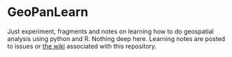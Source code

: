 # GeoPanLearn
Just experiment, fragments and notes on learning how to do geospatial analysis using python and R.  Nothing deep here.
Learning notes are posted to issues or [the wiki](https://github.com/jhconning/GeoPanLearn/wiki) associated with this repository.
